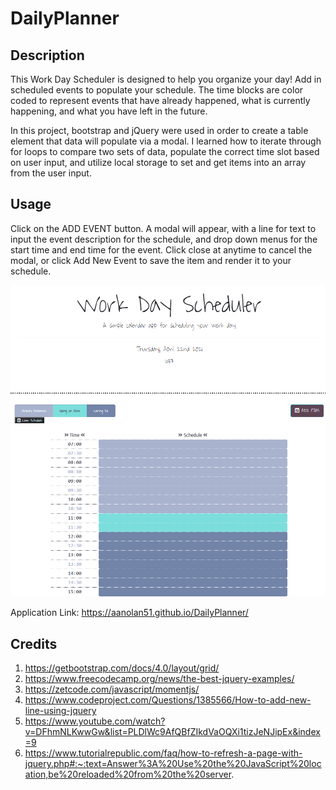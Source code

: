 # DailyPlanner

## Description
This Work Day Scheduler is designed to help you organize your day! Add in scheduled events to populate your schedule. The time blocks are color coded to represent events that have already happened, what is currently happening, and what you have left in the future.

In this project, bootstrap and jQuery were used in order to create a table element that data will populate via a modal. I learned how to iterate through for loops to compare two sets of data, populate the correct time slot based on user input, and utilize local storage to set and get items into an array from the user input.

## Usage
Click on the ADD EVENT button. A modal will appear, with a line for text to input the event description for the schedule, and drop down menus for the start time and end time for the event. Click close at anytime to cancel the modal, or click Add New Event to save the item and render it to your schedule.

![Screenshot of the main application](Assets/Planner.png)

Application Link: https://aanolan51.github.io/DailyPlanner/

## Credits
1. https://getbootstrap.com/docs/4.0/layout/grid/
2. https://www.freecodecamp.org/news/the-best-jquery-examples/
3. https://zetcode.com/javascript/momentjs/
4. https://www.codeproject.com/Questions/1385566/How-to-add-new-line-using-jquery
5. https://www.youtube.com/watch?v=DFhmNLKwwGw&list=PLDlWc9AfQBfZIkdVaOQXi1tizJeNJipEx&index=9
6. https://www.tutorialrepublic.com/faq/how-to-refresh-a-page-with-jquery.php#:~:text=Answer%3A%20Use%20the%20JavaScript%20location,be%20reloaded%20from%20the%20server.